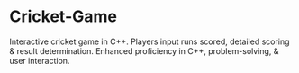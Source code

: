 # Cricket-Game
Interactive cricket game in C++. Players input runs scored, detailed scoring &amp; result determination. Enhanced proficiency in C++, problem-solving, &amp; user interaction.
